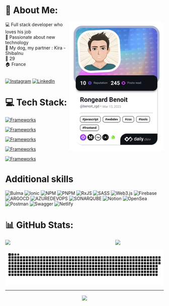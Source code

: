 # 💫 About Me:
 
<div align="left">
  <img src="https://github.com/benoitrongeard/benoitrongeard/blob/main/devcard.png" width="300" align="right" alt="Benoit Rongeard Dev Card"/> 
  💻 Full stack developer who loves his job<br>
  📱 Passionate about new technology<br>
  🦊 My dog, my partner : Kira - ShibaInu<br>
  🎂 29<br>
  🏠 France<br>
  <br>

[![Instagram](https://img.shields.io/badge/Instagram-%23E4405F.svg?logo=Instagram&logoColor=white)](https://instagram.com/benoit_rgd) [![LinkedIn](https://img.shields.io/badge/LinkedIn-%230077B5.svg?logo=linkedin&logoColor=white)](https://linkedin.com/in/benoit-rongeard-678258100)
</div>

# 💻 Tech Stack:
<!---
Frameworks icons
-->
[![Frameworks](https://skillicons.dev/icons?i=angular,flutter,laravel,spring)](https://skillicons.dev)
<!---
Languages icons
-->
[![Frameworks](https://skillicons.dev/icons?i=ts,js,dart,reactivex,java,nodejs,php,solidity)](https://skillicons.dev)
<!---
Database
-->
[![Frameworks](https://skillicons.dev/icons?i=mysql,postgres)](https://skillicons.dev)
<!---
Stylisations icons
-->
[![Frameworks](https://skillicons.dev/icons?i=html,css,tailwind,bootstrap,sass)](https://skillicons.dev)
<!---
Tools
-->
[![Frameworks](https://skillicons.dev/icons?i=kubernetes,docker,git,github,gitlab,netlify,postman,vite,vscode,ipfs)](https://skillicons.dev)

# Additional skills
![Bulma](https://img.shields.io/badge/bulma-00D0B1?style=plastic&logo=bulma&logoColor=white) ![Ionic](https://img.shields.io/badge/Ionic-%233880FF.svg?style=plastic&logo=Ionic&logoColor=white) ![NPM](https://img.shields.io/badge/NPM-%23CB3837.svg?style=plastic&logo=npm&logoColor=white) ![PNPM](https://img.shields.io/badge/pnpm-%234a4a4a.svg?style=plastic&logo=pnpm&logoColor=f69220) ![RxJS](https://img.shields.io/badge/rxjs-%23B7178C.svg?style=plastic&logo=reactivex&logoColor=white) ![SASS](https://img.shields.io/badge/SASS-hotpink.svg?style=plastic&logo=SASS&logoColor=white) ![Web3.js](https://img.shields.io/badge/web3.js-F16822?style=plastic&logo=web3.js&logoColor=white) ![Firebase](https://img.shields.io/badge/Firebase-039BE5?style=plastic&logo=Firebase&logoColor=white) ![ARGOCD](https://img.shields.io/badge/argo-EF7B4D.svg?style=plastic&logo=argo&logoColor=white&color=%23EF7B4D) ![AZUREDEVOPS](https://img.shields.io/badge/azuredevops-0078D7.svg?style=plastic&logo=azuredevops&logoColor=white&color=%230078D7) ![SONARQUBE](https://img.shields.io/badge/sonarqube-4E9BCD.svg?style=plastic&logo=sonarqube&logoColor=white&color=%234E9BCD) ![Notion](https://img.shields.io/badge/Notion-%23000000.svg?style=plastic&logo=notion&logoColor=white) ![OpenSea](https://img.shields.io/badge/OpenSea-%232081E2.svg?style=plastic&logo=opensea&logoColor=white) ![Postman](https://img.shields.io/badge/Postman-FF6C37?style=plastic&logo=postman&logoColor=white) ![Swagger](https://img.shields.io/badge/-Swagger-%23Clojure?style=plastic&logo=swagger&logoColor=white) ![Netlify](https://img.shields.io/badge/netlify-%23000000.svg?style=plastic&logo=netlify&logoColor=#00C7B7) 

# 📊 GitHub Stats:

<div>
  <img src="https://github-readme-stats.vercel.app/api/top-langs/?username=benoitrongeard&theme=react&hide_border=true&include_all_commits=true&layout=compact&exclude_repo=projet_jeux_video" width="350" align="left"/>
  
  ![](https://github-readme-stats.vercel.app/api?username=benoitrongeard&rank_icon=github&theme=react&hide_border=true&include_all_commits=true)<br/>
</div>

<picture>
  <source media="(prefers-color-scheme: dark)" srcset="https://raw.githubusercontent.com/benoitrongeard/benoitrongeard/snake-output/github-contribution-grid-snake-dark.svg">
  <source media="(prefers-color-scheme: light)" srcset="https://raw.githubusercontent.com/benoitrongeard/benoitrongeard/snake-output/github-contribution-grid-snake.svg">
  <img alt="github contribution grid snake animation" src="https://raw.githubusercontent.com/benoitrongeard/benoitrongeard/snake-output/github-contribution-grid-snake.svg">
</picture>

---

<p align="center">
  <img src="https://visitcount.itsvg.in/api?id=benoitrongeard&icon=5&color=0" align="center" >
</p>
